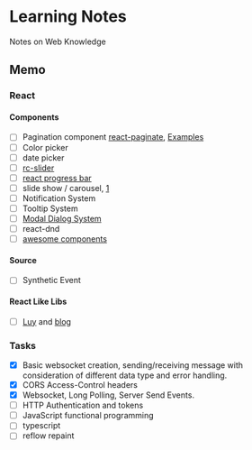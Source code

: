 # Learning Notes

Notes on Web Knowledge

## Memo

### React

#### Components

- [ ] Pagination component [react-paginate](https://github.com/AdeleD/react-paginate), [Examples](https://react.rocks/tag/Pagination)
- [ ] Color picker
- [ ] date picker
- [ ] [rc-slider](https://github.com/react-component/slider)
- [ ] [react progress bar](https://github.com/kimmobrunfeldt/react-progressbar.js/)
- [ ] slide show / carousel, [1](https://qiutc.me/post/%E4%BD%BF%E7%94%A8-React-%E5%AE%9E%E7%8E%B0%E4%B8%80%E4%B8%AA%E8%BD%AE%E6%92%AD%E7%BB%84%E4%BB%B6.html)
- [ ] Notification System
- [ ] Tooltip System
- [ ] [Modal Dialog System](https://zhuanlan.zhihu.com/p/30271961)
- [ ] react-dnd
- [ ] [awesome components](https://github.com/enaqx/awesome-react#components)

#### Source

- [ ] Synthetic Event

#### React Like Libs

- [ ] [Luy](https://github.com/215566435/Luy) and [blog](https://zhuanlan.zhihu.com/p/30073543)

### Tasks

- [x] Basic websocket creation, sending/receiving message with consideration of different data type and error handling.
- [x] CORS Access-Control headers
- [x] Websocket, Long Polling, Server Send Events.
- [ ] HTTP Authentication and tokens
- [ ] JavaScript functional programming
- [ ] typescript
- [ ] reflow repaint